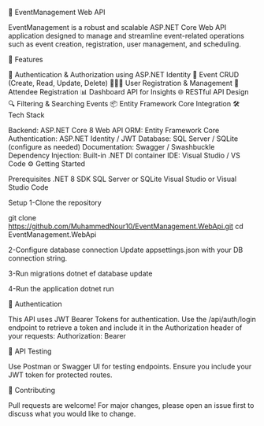 📅 EventManagement Web API

EventManagement is a robust and scalable ASP.NET Core Web API application designed to manage and streamline event-related operations such as event creation, registration, user management, and scheduling.

🚀 Features

🔐 Authentication & Authorization using ASP.NET Identity
📅 Event CRUD (Create, Read, Update, Delete)
🧑‍🤝‍🧑 User Registration & Management
📝 Attendee Registration
📊 Dashboard API for Insights
🌐 RESTful API Design
🔍 Filtering & Searching Events
📦 Entity Framework Core Integration
🛠️ Tech Stack

Backend: ASP.NET Core 8 Web API
ORM: Entity Framework Core
Authentication: ASP.NET Identity / JWT
Database: SQL Server / SQLite (configure as needed)
Documentation: Swagger / Swashbuckle
Dependency Injection: Built-in .NET DI container
IDE: Visual Studio / VS Code
⚙️ Getting Started

Prerequisites
.NET 8 SDK
SQL Server or SQLite
Visual Studio or Visual Studio Code


Setup
1-Clone the repository

git clone https://github.com/MuhammedNour10/EventManagement.WebApi.git
cd EventManagement.WebApi 

2-Configure database connection
Update appsettings.json with your DB connection string. 

3-Run migrations 
dotnet ef database update

4-Run the application
dotnet run


🔐 Authentication

This API uses JWT Bearer Tokens for authentication. Use the /api/auth/login endpoint to retrieve a token and include it in the Authorization header of your requests:
Authorization: Bearer <your-token>


🧪 API Testing

Use Postman or Swagger UI for testing endpoints. Ensure you include your JWT token for protected routes. 

🤝 Contributing

Pull requests are welcome! For major changes, please open an issue first to discuss what you would like to change.

